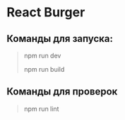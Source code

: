 # React Burger

## Команды для запуска:
> npm run dev
> 
> npm run build

## Команды для проверок
> npm run lint